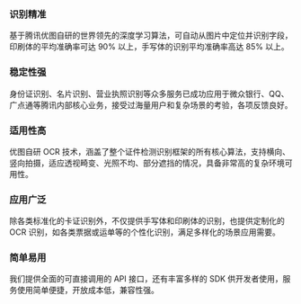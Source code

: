 ### 识别精准
基于腾讯优图自研的世界领先的深度学习算法，可自动从图片中定位并识别字段，印刷体的平均准确率可达 90% 以上，手写体的识别平均准确率高达 85% 以上。

### 稳定性强
身份证识别、名片识别、营业执照识别等众多服务已成功应用于微众银行、QQ、广点通等腾讯内部核心业务，接受过海量用户和复杂场景的考验，各项反馈良好。 

### 适用性高
优图自研 OCR 技术，涵盖了整个证件检测识别框架的所有核心算法，支持横向、竖向拍摄，适应透视畸变、光照不均、部分遮挡的情况，具备非常高的复杂环境可用性。 

### 应用广泛 
除各类标准化的卡证识别外，不仅提供手写体和印刷体的识别，也提供定制化的 OCR 识别，如各类票据或运单等的个性化识别，满足多样化的场景应用需要。 

### 简单易用
我们提供全面的可直接调用的 API 接口，还有丰富多样的 SDK 供开发者使用，服务使用简单便捷，开放成本低，兼容性强。  
